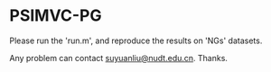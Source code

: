 # PSIMVC-PG

Please run the 'run.m', and reproduce the results on 'NGs' datasets.

Any problem can contact suyuanliu@nudt.edu.cn. Thanks.
